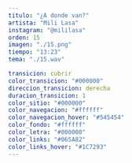 ```yaml
---
titulo: "¿A donde van?"
artista: "Mili Lasa"
instagram: "@mililasa"
orden: 15
imagen: "./15.png"
tiempo: "13:23"
tema: "./15.wav"

transicion: cubrir
color_transicion: "#000000"
direccion_transicion: derecha
duracion_transicion: 1
color_sitio: "#000000"
color_navegacion: "#ffffff"
color_navegacion_hover: "#545454"
color_fondo: "#ffffff"
color_letra: "#000000"
color_links: "#065A82"
color_links_hover: "#1C7293"
---
```

